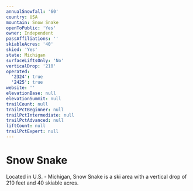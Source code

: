 ```yaml
---
annualSnowfall: '60'
country: USA
mountain: Snow Snake
openToPublic: 'Yes'
owner: Independent
passAffiliations: ''
skiableAcres: '40'
skied: 'Yes'
state: Michigan
surfaceLiftsOnly: 'No'
verticalDrop: '210'
operated:
  '2324': true
  '2425': true
website: ''
elevationBase: null
elevationSummit: null
trailCount: null
trailPctBeginner: null
trailPctIntermediate: null
trailPctAdvanced: null
liftCount: null
trailPctExpert: null
---
```



# Snow Snake

Located in U.S. - Michigan, Snow Snake is a ski area with a vertical drop of 210 feet and 40 skiable acres.
